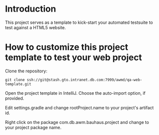 # Introduction
This project serves as a template to kick-start your automated testsuite to test against a HTML5 website.

# How to customize this project template to test your web project

Clone the repository:

`git clone ssh://git@stash.gto.intranet.db.com:7999/awmd/qa-web-template.git`

Open the project template in IntelliJ. Choose the auto-import option, if provided. 

Edit settings.gradle and change rootProject.name to your project's artifact id. 

Right click on the package com.db.awm.bauhaus.project and change to your project package name. 

